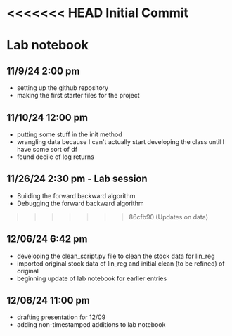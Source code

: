 <<<<<<< HEAD
Initial Commit
=======
# Lab notebook
## 11/9/24 2:00 pm
- setting up the github repository
- making the first starter files for the project
## 11/10/24 12:00 pm
- putting some stuff in the init method
- wrangling data because I can't actually start developing the class until I have some sort of df
- found decile of log returns
## 11/26/24 2:30 pm - Lab session
- Building the forward backward algorithm
- Debugging the forward backward algorithm
>>>>>>> 86cfb90 (Updates on data)

## 12/06/24 6:42 pm
- developing the clean_script.py file to clean the stock data for lin_reg
- imported original stock data of lin_reg and initial clean (to be refined) of original
- beginning update of lab notebook for earlier entries

## 12/06/24 11:00 pm
- drafting presentation for 12/09
- adding non-timestamped additions to lab notebook
